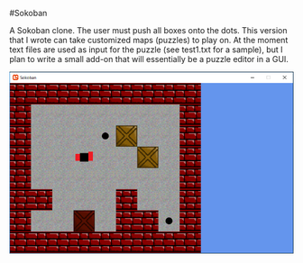 #Sokoban

A Sokoban clone. The user must push all boxes onto the dots. This version that I wrote can take customized maps (puzzles) to play on. At the moment text files are used as input for the puzzle (see test1.txt for a sample), but I plan to write a small add-on that will essentially be a puzzle editor in a GUI.

<p align="center">
<img src="Screenshot1.png" width="550">
</p>
